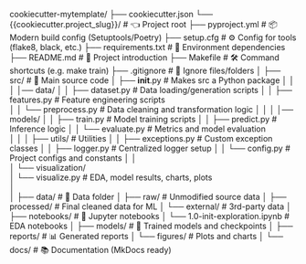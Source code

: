 cookiecutter-mytemplate/
├── cookiecutter.json
└── {{cookiecutter.project_slug}}/              # 👈 Project root
    ├── pyproject.yml                           # 📦 Modern build config (Setuptools/Poetry)
    ├── setup.cfg                               # ⚙️ Config for tools (flake8, black, etc.)
    ├── requirements.txt                        # 📜 Environment dependencies
    ├── README.md                               # 📘 Project introduction
    ├── Makefile                                # 🛠️ Command shortcuts (e.g. make train)
    ├── .gitignore                              # 🙈 Ignore files/folders
    │
    ├── src/                                    # 🧠 Main source code
    │   ├── __init__.py                         # Makes src a Python package
    │   │
    │   │── data/
    │   │   ├── dataset.py                      # Data loading/generation scripts 
    │   │   ├── features.py                     # Feature engineering scripts   
    │   │   └── preprocess.py                   # Data cleaning and transformation logic 
    │   │
    │   │── models/
    │   │   ├── train.py                        # Model training scripts
    │   │   ├── predict.py                      # Inference logic
    │   │   └── evaluate.py                     # Metrics and model evaluation    
    │   │ 
    │   ├── utils/                              # Utilities
    │   │   ├── exceptions.py                   # Custom exception classes
    │   │   ├── logger.py                       # Centralized logger setup
    │   │   └── config.py                       # Project configs and constants
    │   │    
    │   └── visualization/           
    │       └── visualize.py                    # EDA, model results, charts, plots                     
    │       
    │
    ├── data/                                   # 📂 Data folder
    │   ├── raw/                                # Unmodified source data
    │   ├── processed/                          # Final cleaned data for ML
    │   └── external/                           # 3rd-party data
    │
    ├── notebooks/                              # 📒 Jupyter notebooks
    │   └── 1.0-init-exploration.ipynb          # EDA notebooks
    │
    ├── models/                                 # 🧠 Trained models and checkpoints
    │
    ├── reports/                                # 📊 Generated reports
    │   └── figures/                            # Plots and charts
    │
    └── docs/                                   # 📚 Documentation (MkDocs ready)